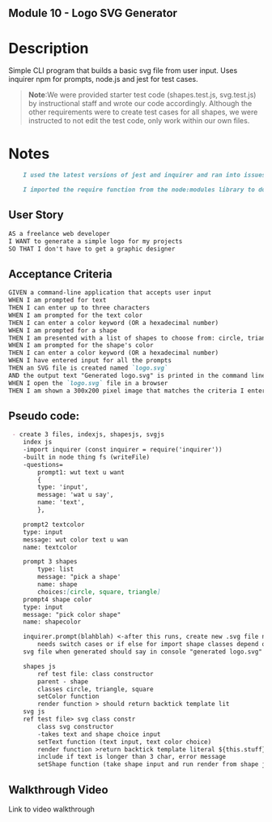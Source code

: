 ## Module 10 - Logo SVG Generator

# Description
Simple CLI program that builds a basic svg file from user input.  Uses inquirer npm for prompts, node.js and jest for test cases.

> **Note**:We were provided starter test code (shapes.test.js, svg.test.js) by instructional staff and wrote our code accordingly. Although the other requirements were to create test cases for all shapes, we were instructed to not edit the test code, only work within our own files.

# Notes
```md
    I used the latest versions of jest and inquirer and ran into issues with inoperability across CommonJS and EMS formats.  I referenced the documentation for both the Node version I'm running (18.~), inquirer, and jest, to troubleshoot.

    I imported the require function from the node:modules library to do a cheeky workaround and make the import syntax match what we've done in class, and updated the package.json properties. (adding "type": "module", and replacing "main": "index.js" with "exports": "./index.js").  I also had to change the file type suffixes to cjs vs js (CommonJS) in order to make node.js happy and stop spitting at me.
```

## User Story

```md
AS a freelance web developer
I WANT to generate a simple logo for my projects
SO THAT I don't have to get a graphic designer
```

## Acceptance Criteria

```md
GIVEN a command-line application that accepts user input
WHEN I am prompted for text
THEN I can enter up to three characters
WHEN I am prompted for the text color
THEN I can enter a color keyword (OR a hexadecimal number)
WHEN I am prompted for a shape
THEN I am presented with a list of shapes to choose from: circle, triangle, and square
WHEN I am prompted for the shape's color
THEN I can enter a color keyword (OR a hexadecimal number)
WHEN I have entered input for all the prompts
THEN an SVG file is created named `logo.svg`
AND the output text "Generated logo.svg" is printed in the command line
WHEN I open the `logo.svg` file in a browser
THEN I am shown a 300x200 pixel image that matches the criteria I entered
```

## Pseudo code:
```md
 - create 3 files, indexjs, shapesjs, svgjs
    index js
    -import inquirer (const inquirer = require('inquirer'))
    -built in node thing fs (writeFile) 
    -questions=
        prompt1: wut text u want
        {
        type: 'input',
        message: 'wat u say',
        name: 'text',
        },

    prompt2 textcolor
    type: input
    message: wut color text u wan
    name: textcolor

    prompt 3 shapes
        type: list
        message: "pick a shape'
        name: shape
        choices:[circle, square, triangle]
    prompt4 shape color
    type: input
    message: "pick color shape"
    name: shapecolor

    inquirer.prompt(blahblah) <-after this runs, create new .svg file named 'logo.svg'
        needs switch cases or if else for import shape classes depend on user input/choice
    svg file when generated should say in console "generated logo.svg"

    shapes js
        ref test file: class constructor
        parent - shape
        classes circle, triangle, square
        setColor function
        render function > should return backtick template lit 
    svg js
    ref test file> svg class constr
        class svg constructor
        -takes text and shape choice input
        setText function (text input, text color choice)
        render function >return backtick template literal ${this.stuff}
        include if text is longer than 3 char, error message
        setShape function (take shape input and run render from shape js?)
```
## Walkthrough Video 
Link to video walkthrough

